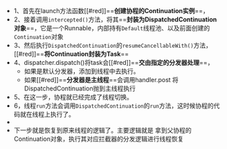 - 1、首先在launch方法函数[[#red]]==**创建协程的Continuation实例**==，
- 2、接着调用`intercepted()`方法，将其==**封装为DispatchedContinuation对象**==，它是一个Runnable，内部持有`Default`线程池、以及前面创建的`Continuation`对象
- 3、然后执行`DispatchedContinuation`的`resumeCancellableWith()`方法，[[#red]]==**将Continuation封装为Task**==
- 4、dispatcher.dispatch()将task会[[#red]]==**交由指定的分发器处理**==，
	- 如果是默认分发器，添加到线程中去执行。
	- 如果[[#red]]==**分发器是主线程**==会调用handler.post 将DispatchedContinuation抛到主线程执行
- 5、在这一步，协程就已经完成了线程切换。
- 6，线程`run`方法会调用`DispatchedContinuation`的`run`方法，这时候协程的代码就在线程上执行了。
-
- 下一步就是恢复到原来线程的逻辑了。主要逻辑就是 拿到父协程的Continuation对象，执行其对应拦截器的分发逻辑进行线程恢复